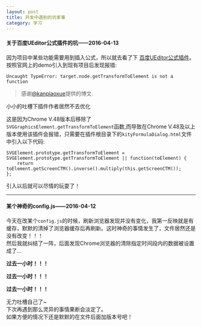 ```yaml
---
layout: post
title: 开发中遇到的坑爹事
category: 学习
---
```


#### 关于百度UEditor公式插件的坑——2016-04-13

因为项目中某些功能需要用到插入公式，所以就去看了下 [百度UEditor公式插件](http://ueditor.baidu.com/website/kityformula.html)。按照官网上的demo引入到现有项目后发现报错:

    Uncaught TypeError: target.node.getTransformToElement is not a function

>感谢[@kanpiaoxue](http://kanpiaoxue.iteye.com/blog/2278719)提供的博文.  

小小的吐槽下插件作者居然不去优化

这是因为Chrome V.48版本后移除了`SVGGraphicsElement.getTransformToElement`函数,而导致在Chrome V.48及以上版本使用该插件会报错，只需要在插件根目录下的`kityFormulaDialog.html`文件中引入以下代码:  

    SVGElement.prototype.getTransformToElement = SVGElement.prototype.getTransformToElement || function(toElement) {
        return toElement.getScreenCTM().inverse().multiply(this.getScreenCTM());
    };

引入以后就可以尽情的玩耍了！

---

#### 某个神奇的config.js——2016-04-12

今天在改某个`config.js`的时候，刷新浏览器发现并没有变化，我第一反映就是有缓存，默默的清掉了浏览器缓存后再刷新。这时神奇的事情发生了，文件居然还是没有改变！！！  
然后我就纠结了一阵，后面发现Chrome浏览器的清除指定时间段内的数据被设置成了...  

**过去一小时！！！**

**过去一小时！！！**

**过去一小时！！！**  

无力吐槽自己了~  
下次再遇到那么灵异的事情果断会淡定了。  
如果方便的情况下还是默默的在文件后面加版本号吧！
